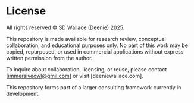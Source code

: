 # License

All rights reserved © SD Wallace (Deenie) 2025.

This repository is made available for research review, conceptual collaboration, and educational purposes only. No part of this work may be copied, repurposed, or used in commercial applications without express written permission from the author.

To inquire about collaboration, licensing, or reuse, please contact [immersiveowl@gmil.com] or visit [deeniewallace.com].

This repository forms part of a larger consulting framework currently in development.
